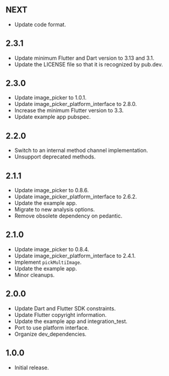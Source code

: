 ## NEXT

* Update code format.

## 2.3.1

* Update minimum Flutter and Dart version to 3.13 and 3.1.
* Update the LICENSE file so that it is recognized by pub.dev.

## 2.3.0

* Update image_picker to 1.0.1.
* Update image_picker_platform_interface to 2.8.0.
* Increase the minimum Flutter version to 3.3.
* Update example app pubspec.

## 2.2.0

* Switch to an internal method channel implementation.
* Unsupport deprecated methods.

## 2.1.1

* Update image_picker to 0.8.6.
* Update image_picker_platform_interface to 2.6.2.
* Update the example app.
* Migrate to new analysis options.
* Remove obsolete dependency on pedantic.

## 2.1.0

* Update image_picker to 0.8.4.
* Update image_picker_platform_interface to 2.4.1.
* Implement `pickMultiImage`.
* Update the example app.
* Minor cleanups.

## 2.0.0

* Update Dart and Flutter SDK constraints.
* Update Flutter copyright information.
* Update the example app and integration_test.
* Port to use platform interface.
* Organize dev_dependencies.

## 1.0.0

* Initial release.
